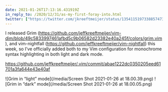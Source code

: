 ```yaml
---
date: 2021-01-26T17:13:16.431919Z
in_reply_to: /2020/12/31/as-my-first-foray-into.html
twitter: ["https://twitter.com/jkreeftmeijer/status/1354115197338857473"]
---
```

I released Grim (https://github.com/jeffkreeftmeijer/vim-dim/blob/49c5833997461afbd5c9b06582d23382e40a245f/colors/grim.vim), and vim-nightfall (https://github.com/jeffkreeftmeijer/vim-nightfall) this week, so I’ve officially added both to my Vim configuration for monochrome syntax highlighting in both light and dark mode.

https://github.com/jeffkreeftmeijer/.vim/commit/abae1222dc0350205eed61701a3fa644e43e40af

![Grim in “light” mode](/media/Screen Shot 2021-01-26 at 18.00.39.png)
![Grim in “dark” mode](/media/Screen Shot 2021-01-26 at 18.00.05.png)
